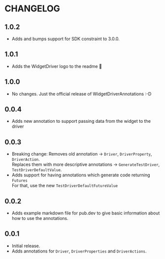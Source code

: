 # CHANGELOG

## 1.0.2

* Adds and bumps support for SDK constraint to 3.0.0.

## 1.0.1

* Adds the WidgetDriver logo to the readme 🥳

## 1.0.0

* No changes. Just the official release of WidgetDriverAnnotations :-D

## 0.0.4

* Adds new annotation to support passing data from the widget to the driver

## 0.0.3

* Breaking change: Removes old annotation -> `Driver`, `DriverProperty`, `DriverAction`.  
Replaces them with more descriptive annotations -> `GenerateTestDriver`, `TestDriverDefaultValue`.
* Adds support for having annotations which generate code returning `Futures`  
For that, use the new `TestDriverDefaultFutureValue`

## 0.0.2

* Adds example markdown file for pub.dev to give basic information about how to use the annotations.

## 0.0.1

* Initial release.
* Adds annotations for `Driver`, `DriverProperties` and `DriverActions`.
